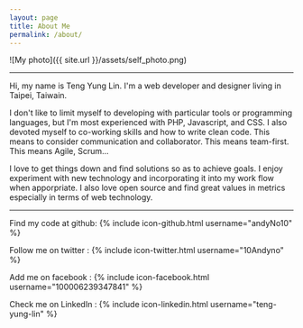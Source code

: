 ```yaml
---
layout: page
title: About Me
permalink: /about/
---
```


![My photo]({{ site.url }}/assets/self_photo.png)

--------------------

Hi, my name is Teng Yung Lin. I'm a web developer and designer living in Taipei, Taiwain.

I don't like to limit myself to developing with particular tools or programming languages, but
I'm most experienced with PHP, Javascript, and CSS. I also devoted myself to co-working skills and
how to write clean code. This means to consider communication and collaborator. This means team-first.
This means Agile, Scrum...

I love to get things down and find solutions so as to achieve goals. I enjoy experiment with new
technology and incorporating it into my work flow when apporpriate. I also love open source and
find great values in metrics especially in terms of web technology.

--------------------


Find my code at github:
{% include icon-github.html username="andyNo10" %}

Follow me on twitter :
{% include icon-twitter.html username="10Andyno" %}

Add me on facebook :
{% include icon-facebook.html username="100006239347841" %}

Check me on LinkedIn :
{% include icon-linkedin.html username="teng-yung-lin" %}
